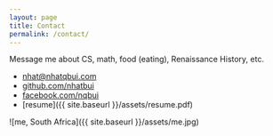 ```yaml
---
layout: page
title: Contact
permalink: /contact/
---
```


Message me about CS, math, food (eating), Renaissance History, etc.

* nhat@nhatqbui.com
* [github.com/nhatbui](https://github.com/nhatbui)
* [facebook.com/nqbui](https://www.facebook.com/nqbui)
* [resume]({{ site.baseurl }}/assets/resume.pdf)

![me, South Africa]({{ site.baseurl }}/assets/me.jpg)
